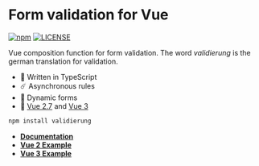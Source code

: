 # Form validation for Vue

[![npm](https://badgen.net/npm/v/validierung)](https://www.npmjs.com/package/validierung)
[![LICENSE](https://badgen.net/github/license/micromatch/micromatch?color=green)](https://github.com/JensDll/validierung/blob/main/LICENSE)

Vue composition function for form validation. The word _validierung_ is the german translation for validation.

- 🌌 Written in TypeScript
- ☄️ Asynchronous rules
- 🌊 Dynamic forms
- 🌳 [Vue 2.7](https://v2.vuejs.org/) and [Vue 3](https://vuejs.org/)

```bash
npm install validierung
```

- [**Documentation**](https://github.com/JensDll/validierung/wiki/Documentation)
- [**Vue 2 Example**](https://stackblitz.com/github/JensDll/validierung/tree/main/playground/vue2?file=src%2Fmain.ts)
- [**Vue 3 Example**](https://stackblitz.com/github/JensDll/validierung/tree/main/playground/vue3?file=src%2Fmain.ts)
